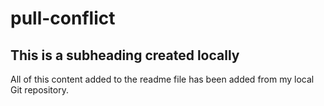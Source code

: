 # pull-conflict

## This is a subheading created locally

  All of this content added to the readme file has been added from my local Git repository.

  
